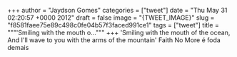 
+++
author = "Jaydson Gomes"
categories = ["tweet"]
date = "Thu May 31 02:20:57 +0000 2012"
draft = false
image = "{TWEET_IMAGE}"
slug = "f8581faee75e89c498c0fe04b57f3faced991ce1"
tags = ["tweet"]
title = """'Smiling with the mouth o..."""
+++
'Smiling with the mouth of the ocean, And I'll wave to you with the arms of the mountain' Faith No More é foda demais
